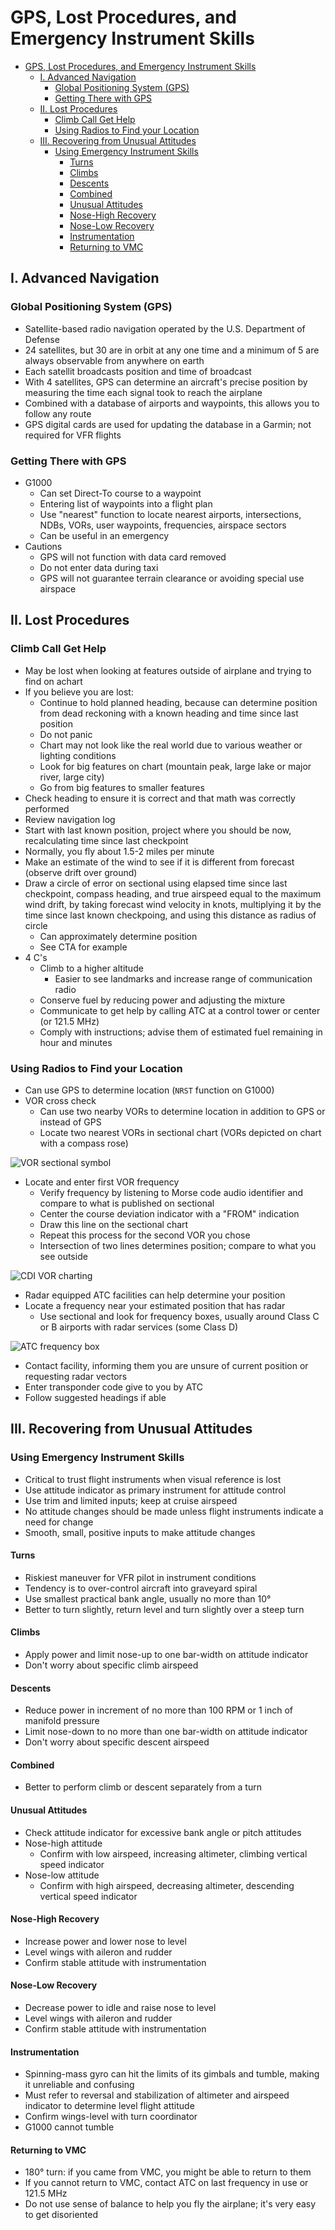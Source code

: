 # GPS, Lost Procedures, and Emergency Instrument Skills

- [GPS, Lost Procedures, and Emergency Instrument Skills](#gps-lost-procedures-and-emergency-instrument-skills)
  - [I. Advanced Navigation](#i-advanced-navigation)
    - [Global Positioning System (GPS)](#global-positioning-system-gps)
    - [Getting There with GPS](#getting-there-with-gps)
  - [II. Lost Procedures](#ii-lost-procedures)
    - [Climb Call Get Help](#climb-call-get-help)
    - [Using Radios to Find your Location](#using-radios-to-find-your-location)
  - [III. Recovering from Unusual Attitudes](#iii-recovering-from-unusual-attitudes)
    - [Using Emergency Instrument Skills](#using-emergency-instrument-skills)
      - [Turns](#turns)
      - [Climbs](#climbs)
      - [Descents](#descents)
      - [Combined](#combined)
      - [Unusual Attitudes](#unusual-attitudes)
      - [Nose-High Recovery](#nose-high-recovery)
      - [Nose-Low Recovery](#nose-low-recovery)
      - [Instrumentation](#instrumentation)
      - [Returning to VMC](#returning-to-vmc)

## I. Advanced Navigation

### Global Positioning System (GPS)
* Satellite-based radio navigation operated by the U.S. Department of Defense
* 24 satellites, but 30 are in orbit at any one time and a minimum of 5 are always observable from anywhere on earth
* Each satellit broadcasts position and time of broadcast
* With 4 satellites, GPS can determine an aircraft's precise position by measuring the time each signal took to reach the airplane
* Combined with a database of airports and waypoints, this allows you to follow any route
* GPS digital cards are used for updating the database in a Garmin; not required for VFR flights

### Getting There with GPS
* G1000
  * Can set Direct-To course to a waypoint
  * Entering list of waypoints into a flight plan
  * Use "nearest" function to locate nearest airports, intersections, NDBs, VORs, user waypoints, frequencies, airspace sectors
  * Can be useful in an emergency
* Cautions
  * GPS will not function with data card removed
  * Do not enter data during taxi
  * GPS will not guarantee terrain clearance or avoiding special use airspace

## II. Lost Procedures

### Climb Call Get Help
* May be lost when looking at features outside of airplane and trying to find on achart
* If you believe you are lost:
  * Continue to hold planned heading, because can determine position from dead reckoning with a known heading and time since last position
  * Do not panic
  * Chart may not look like the real world due to various weather or lighting conditions
  * Look for big features on chart (mountain peak, large lake or major river, large city)
  * Go from big features to smaller features
* Check heading to ensure it is correct and that math was correctly performed
* Review navigation log
* Start with last known position, project where you should be now, recalculating time since last checkpoint
* Normally, you fly about 1.5-2 miles per minute
* Make an estimate of the wind to see if it is different from forecast (observe drift over ground)
* Draw a circle of error on sectional using elapsed time since last checkpoint, compass heading, and true airspeed equal to the maximum wind drift, by taking forecast wind velocity in knots, multiplying it by the time since last known checkpoing, and using this distance as radius of circle
  * Can approximately determine position
  * See CTA for example
* 4 C's
  * Climb to a higher altitude
    * Easier to see landmarks and increase range of communication radio
  * Conserve fuel by reducing power and adjusting the mixture
  * Communicate to get help by calling ATC at a control tower or center (or 121.5 MHz)
  * Comply with instructions; advise them of estimated fuel remaining in hour and minutes

### Using Radios to Find your Location
* Can use GPS to determine location (`NRST` function on G1000)
* VOR cross check
  * Can use two nearby VORs to determine location in addition to GPS or instead of GPS
  * Locate two nearest VORs in sectional chart (VORs depicted on chart with a compass rose)

![VOR sectional symbol](images/vor-sectional.png)

* Locate and enter first VOR frequency
  * Verify frequency by listening to Morse code audio identifier and compare to what is published on sectional
  * Center the course deviation indicator with a "FROM" indication
  * Draw this line on the sectional chart
  * Repeat this process for the second VOR you chose
  * Intersection of two lines determines position; compare to what you see outside

![CDI VOR charting](images/cdi-vor.png)

* Radar equipped ATC facilities can help determine your position
* Locate a frequency near your estimated position that has radar
  * Use sectional and look for frequency boxes, usually around Class C or B airports with radar services (some Class D)

![ATC frequency box](images/atc-freq.png)

* Contact facility, informing them you are unsure of current position or requesting radar vectors
* Enter transponder code give to you by ATC
* Follow suggested headings if able

## III. Recovering from Unusual Attitudes

### Using Emergency Instrument Skills
* Critical to trust flight instruments when visual reference is lost
* Use attitude indicator as primary instrument for attitude control
* Use trim and limited inputs; keep at cruise airspeed
* No attitude changes should be made unless flight instruments indicate a need for change
* Smooth, small, positive inputs to make attitude changes

#### Turns
* Riskiest maneuver for VFR pilot in instrument conditions
* Tendency is to over-control aircraft into graveyard spiral
* Use smallest practical bank angle, usually no more than 10°
* Better to turn slightly, return level and turn slightly over a steep turn

#### Climbs
* Apply power and limit nose-up to one bar-width on attitude indicator
* Don't worry about specific climb airspeed

#### Descents
* Reduce power in increment of no more than 100 RPM or 1 inch of manifold pressure
* Limit nose-down to no more than one bar-width on attitude indicator
* Don't worry about specific descent airspeed

#### Combined
* Better to perform climb or descent separately from a turn

#### Unusual Attitudes
* Check attitude indicator for excessive bank angle or pitch attitudes
* Nose-high attitude
  * Confirm with low airspeed, increasing altimeter, climbing vertical speed indicator
* Nose-low attitude
  * Confirm with high airspeed, decreasing altimeter, descending vertical speed indicator

#### Nose-High Recovery
* Increase power and lower nose to level
* Level wings with aileron and rudder
* Confirm stable attitude with instrumentation

#### Nose-Low Recovery
* Decrease power to idle and raise nose to level
* Level wings with aileron and rudder
* Confirm stable attitude with instrumentation

#### Instrumentation
* Spinning-mass gyro can hit the limits of its gimbals and tumble, making it unreliable and confusing
* Must refer to reversal and stabilization of altimeter and airspeed indicator to determine level flight attitude
* Confirm wings-level with turn coordinator
* G1000 cannot tumble

#### Returning to VMC
* 180° turn: if you came from VMC, you might be able to return to them
* If you cannot return to VMC, contact ATC on last frequency in use or 121.5 MHz
* Do not use sense of balance to help you fly the airplane; it's very easy to get disoriented
